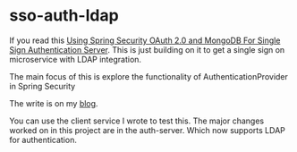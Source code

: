 # sso-auth-ldap

If you read this [Using Spring Security OAuth 2.0 and MongoDB For Single Sign Authentication Server](http://malike.github.io/Spring-Security-OAuth2/).
This is just building on it to get a single sign on microservice with LDAP integration.

The main focus of this is explore the functionality of AuthenticationProvider in Spring Security

The write is on my [blog](http://malike.github.io/Spring-Security-OAuth2-With-LDAP/). 

You can use the client service I wrote to test this. The major changes worked on in this project are in
the auth-server. Which now supports LDAP for authentication.
